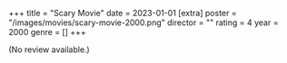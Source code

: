 +++
title = "Scary Movie"
date = 2023-01-01
[extra]
poster = "/images/movies/scary-movie-2000.png"
director = ""
rating = 4
year = 2000
genre = []
+++

(No review available.)
